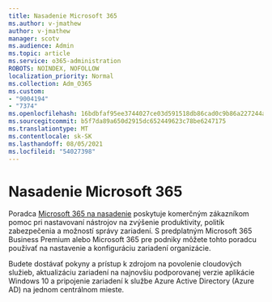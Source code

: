 ```yaml
---
title: Nasadenie Microsoft 365
ms.author: v-jmathew
author: v-jmathew
manager: scotv
ms.audience: Admin
ms.topic: article
ms.service: o365-administration
ROBOTS: NOINDEX, NOFOLLOW
localization_priority: Normal
ms.collection: Adm_O365
ms.custom:
- "9004194"
- "7374"
ms.openlocfilehash: 16bdbfaf95ee3744027ce03d591518db86cad0c9b86a227244a908245501eb6d
ms.sourcegitcommit: b5f7da89a650d2915dc652449623c78be6247175
ms.translationtype: MT
ms.contentlocale: sk-SK
ms.lasthandoff: 08/05/2021
ms.locfileid: "54027398"
---
```

# <a name="deploy-microsoft-365"></a>Nasadenie Microsoft 365

Poradca [Microsoft 365 na nasadenie](https://go.microsoft.com/fwlink/?linkid=2072646) poskytuje komerčným zákazníkom pomoc pri nastavovaní nástrojov na zvýšenie produktivity, politík zabezpečenia a možností správy zariadení. S predplatným Microsoft 365 Business Premium alebo Microsoft 365 pre podniky môžete tohto poradcu používať na nastavenie a konfiguráciu zariadení organizácie.

Budete dostávať pokyny a prístup k zdrojom na povolenie cloudových služieb, aktualizáciu zariadení na najnovšiu podporovanej verzie aplikácie Windows 10 a pripojenie zariadení k službe Azure Active Directory (Azure AD) na jednom centrálnom mieste.
